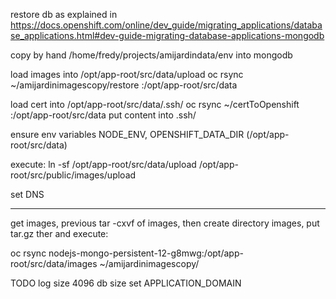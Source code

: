 restore db as explained in
https://docs.openshift.com/online/dev_guide/migrating_applications/database_applications.html#dev-guide-migrating-database-applications-mongodb

copy by hand /home/fredy/projects/amijardindata/env into mongodb

load images into /opt/app-root/src/data/upload
oc rsync ~/amijardinimagescopy/restore <pod>:/opt/app-root/src/data

load cert into /opt/app-root/src/data/.ssh/
oc rsync ~/certToOpenshift <pod>:/opt/app-root/src/data
put content into .ssh/

ensure env variables NODE_ENV, OPENSHIFT_DATA_DIR (/opt/app-root/src/data)

execute: ln -sf /opt/app-root/src/data/upload /opt/app-root/src/public/images/upload

set DNS

**********
get images, previous tar -cxvf of images, then create directory images, put tar.gz ther and execute:

oc rsync nodejs-mongo-persistent-12-g8mwg:/opt/app-root/src/data/images ~/amijardinimagescopy/

TODO
log size
4096 db size
set APPLICATION_DOMAIN
